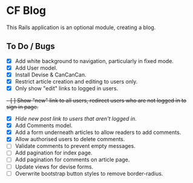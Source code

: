 # CF Blog

This Rails application is an optional module, creating a blog.

## To Do / Bugs

- [x] Add white background to navigation, particularly in fixed mode.
- [x] Add User model.
- [x] Install Devise & CanCanCan.
- [x] Restrict article creation and editing to users only.
- [x] Only show "edit" links to logged in users.

~~- [ ] Show "new" link to all users, redirect users who are not logged in to sign in page.~~
- [x] _Hide new post link to users that aren't logged in._
- [x] Add Comments model.
- [x] Add a form underneath articles to allow readers to add comments. 
- [x] Allow authorised users to delete comments.
- [ ] Validate comments to prevent empty messages.
- [ ] Add pagination for index page.
- [ ] Add pagination for comments on article page.
- [ ] Update views for devise forms.
- [ ] Overwrite bootstrap button styles to remove border-radius.